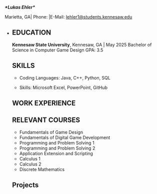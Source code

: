 ***\*Lukas Ehler\****

 Marietta, GA| Phone: |E-Mail: lehler1@students.kennesaw.edu

* ## EDUCATION

  **Kennesaw State University**, Kennesaw, GA | May 2025
  Bachelor of Science in Computer Game Design
  GPA: 3.5

  ## SKILLS

  * Coding Languages: Java, C++, Python, SQL
  
  * Skills: Microsoft Excel, PowerPoint, GitHub

    

  ## WORK EXPERIENCE

  

  
  
  ## RELEVANT COURSES

  * Fundamentals of Game Design 
  * Fundamentals of Digital Game Development 
  * Programming and Problem Solving 1 
  * Programming and Problem Solving 2
  * Application Extension and Scripting 
  * Calculus 1 
  * Calculus 2 
  *  Discrete Mathematics

  ## Projects

  